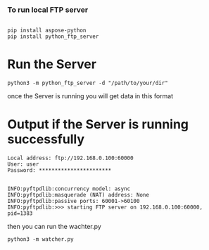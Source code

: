 ### To run local FTP server 
```

pip install aspose-python 
pip install python_ftp_server
```
# Run the Server 
```
python3 -m python_ftp_server -d "/path/to/your/dir"
```

once the Server is running you will get data in this format


# Output if the Server is running successfully 
```
Local address: ftp://192.168.0.100:60000
User: user
Password: ***********************


INFO:pyftpdlib:concurrency model: async
INFO:pyftpdlib:masquerade (NAT) address: None
INFO:pyftpdlib:passive ports: 60001->60100
INFO:pyftpdlib:>>> starting FTP server on 192.168.0.100:60000, pid=1383
```


then you can run the wachter.py 

```
python3 -m watcher.py

```

